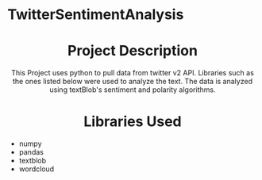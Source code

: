 # TwitterSentimentAnalysis
<h1 align="center">Project Description</h1>
<p align="center">This Project uses python to pull data from twitter v2 API. Libraries such as the ones listed below were used to analyze the text. The data is analyzed using textBlob's sentiment and polarity algorithms. </p>

<h1 align="center">Libraries Used</h1>

- numpy 
- pandas 
- textblob 
- wordcloud  
